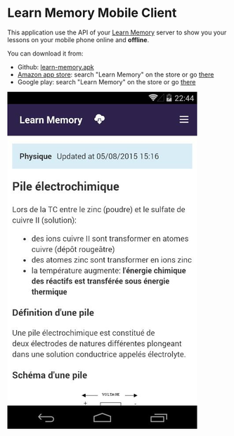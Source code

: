 # Learn Memory Mobile Client

This application use the API of your [Learn Memory](https://github.com/cedced19/learn-memory) server 
to show you your lessons on your mobile phone online and __offline__.

You can download it from:
  
* Github: [learn-memory.apk](https://github.com/cedced19/learn-memory-mobile/releases/latest)  
* [Amazon app store](https://www.amazon.fr/gp/mas/get/androidapp/ref=mas_rw_gts): search "Learn Memory" on the store or go [there](http://www.amazon.com/dp/B0154WEQU8/ref=cm_sw_r_tw_dp_Wgf8vb1BANJ6C)
* Google play: search "Learn Memory" on the store or go [there](https://play.google.com/store/apps/details?id=io.github.cedced19.learnmemorymobile)


![](https://raw.githubusercontent.com/cedced19/learn-memory-mobile/master/demo.png)